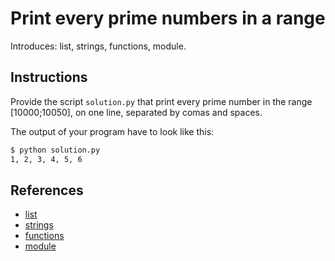 # Print every prime numbers in a range

Introduces: list, strings, functions, module.

## Instructions

Provide the script `solution.py` that print every prime number in the range [10000;10050], on one line, separated by
comas and spaces.

The output of your program have to look like this:

```bash
$ python solution.py
1, 2, 3, 4, 5, 6
```

## References
 - [list](https://docs.python.org/3/tutorial/introduction.html#lists)
 - [strings](https://docs.python.org/3/tutorial/introduction.html#strings)
 - [functions](https://docs.python.org/3/tutorial/controlflow.html#defining-functions)
 - [module](https://docs.python.org/3.4/library/sys.html)
